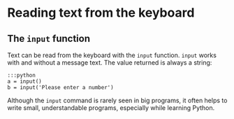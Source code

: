 
# Reading text from the keyboard

## The `input` function

Text can be read from the keyboard with the `input` function. `input` works with and without a message text. The value returned is always a string:

    :::python
    a = input()
    b = input('Please enter a number')

Although the `input` command is rarely seen in big programs, it often helps to write small, understandable programs, especially while learning Python.
